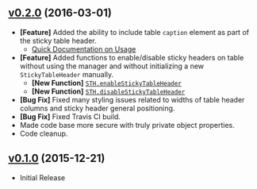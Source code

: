 ## [v0.2.0](https://github.com/bsara/stickytableheaders.js/tree/v0.2.0) (2016-03-01)

- **[Feature]** Added the ability to include table `caption` element as part of the sticky table header.
    - [Quick Documentation on Usage](https://github.com/bsara/sticky-table-headers.js/blob/v0.2.0/src/sticky-table-header.js#L5-L28)
- **[Feature]** Added functions to enable/disable sticky headers on table without using the manager and without initializing a new `StickyTableHeader` manually.
    - **[New Function]** [`STH.enableStickyTableHeader`](https://github.com/bsara/sticky-table-headers.js/blob/v0.2.0/src/enable-disable.js#L5)
    - **[New Function]** [`STH.disableStickyTableHeader`](https://github.com/bsara/sticky-table-headers.js/blob/v0.2.0/src/enable-disable.js#L32)
- **[Bug Fix]** Fixed many styling issues related to widths of table header columns and sticky header general positioning.
- **[Bug Fix]** Fixed Travis CI build.
- Made code base more secure with truly private object properties.
- Code cleanup.


## [v0.1.0](https://github.com/bsara/stickytableheaders.js/tree/v0.1.0) (2015-12-21)

- Initial Release
